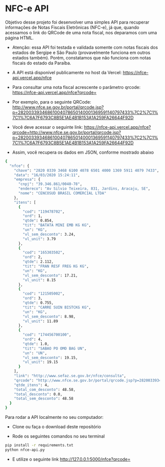 # NFC-e API

Objetivo desse projeto foi desenvolver uma simples API para recuperar informações de Notas Fiscais Eletrônicas (NFC-e), já que, quando acessamos o link do QRCode de uma nota fiscal, nos deparamos com uma página HTML.

- Atenção: essa API foi testada e validada somente com notas fiscais dos estados de Sergipe e São Paulo (provavelmente funciona em outros estados também). Porém, constatamos que não funciona com notas fiscais do estado da Paraíba.

- A API está disponível publicamente no host da Vercel: https://nfce-api.vercel.app/nfce

- Para consultar uma nota fiscal acrescente o parâmetro qrcode: https://nfce-api.vercel.app/nfce?qrcode=<link do qrcode>

- Por exemplo, para o seguinte QRCode: http://www.nfce.se.gov.br/portal/qrcode.jsp?p=28200339346861004078650140001369591140797433%7C2%7C1%7C1%7C6A7F6793C8B5E1AE4B1B153A1A259FA26644F92D

- Você deve acessar o seguinte link: https://nfce-api.vercel.app/nfce?qrcode=http://www.nfce.se.gov.br/portal/qrcode.jsp?p=28200339346861004078650140001369591140797433%7C2%7C1%7C1%7C6A7F6793C8B5E1AE4B1B153A1A259FA26644F92D

- Assim, você recupera os dados em JSON, conforme mostrado abaixo
```sh
{
  "nfce": {
    "chave": "2820 0339 3468 6100 4078 6501 4000 1369 5911 4079 7433", 
    "data": "16/03/2020 15:24:11", 
    "empresa": {
      "cnpj": "39.346.861/0040-78", 
      "endereco": "Av Silvio Teixeira, 831, Jardins, Aracaju, SE", 
      "nome": "CENCOSUD BRASIL COMERCIAL LTDA"
    }, 
    "itens": [
      {
        "cod": "119478702", 
        "ord": 1, 
        "qtde": 0.854, 
        "tit": "BATATA MINI EMB KG KG", 
        "un": "KG", 
        "vl_sem_desconto": 3.24, 
        "vl_unit": 3.79
      }, 
      {
        "cod": "165303502", 
        "ord": 2, 
        "qtde": 2.112, 
        "tit": "FRAN RESF FREG KG KG", 
        "un": "KG", 
        "vl_sem_desconto": 17.21, 
        "vl_unit": 8.15
      }, 
      {
        "cod": "121505002", 
        "ord": 3, 
        "qtde": 0.755, 
        "tit": "CARRE SUIN BISTCKG KG", 
        "un": "KG", 
        "vl_sem_desconto": 8.98, 
        "vl_unit": 11.89
      }, 
      {
        "cod": "174456700100", 
        "ord": 4, 
        "qtde": 1.0, 
        "tit": "SABAO PO OMO BAG UN", 
        "un": "UN", 
        "vl_sem_desconto": 19.15, 
        "vl_unit": 19.15
      }
    ], 
    "link": "http://www.sefaz.se.gov.br/nfce/consulta", 
    "qrcode": "http://www.nfce.se.gov.br/portal/qrcode.jsp?p=28200339346861004078650140001369591140797433|2|1|1|6A7F6793C8B5E1AE4B1B153A1A259FA26644F92D", 
    "qtde_itens": 4, 
    "total_com_desconto": 48.58, 
    "total_desconto": 0.0, 
    "total_sem_desconto": 48.58
  }
}
```

Para rodar a API localmente no seu computador:

- Clone ou faça o download deste repositório

- Rode os seguintes comandos no seu terminal 
```sh
pip install -r requirements.txt
python nfce-api.py 
```

- E utilize o seguinte link http://127.0.0.1:5000/nfce?qrcode=<link do qrcode>
